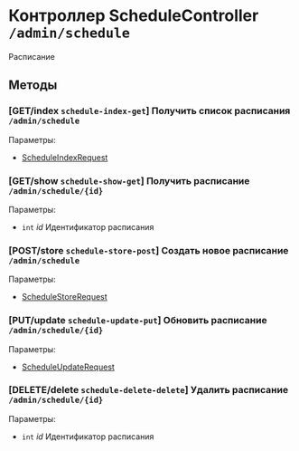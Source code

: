 # Контроллер ScheduleController `/admin/schedule`

Расписание

## Методы

### [GET/index `schedule-index-get`] Получить список расписания `/admin/schedule`

Параметры: 

- [ScheduleIndexRequest](../OBJECT.md#ScheduleIndexRequest) 

### [GET/show `schedule-show-get`] Получить расписание `/admin/schedule/{id}`

Параметры: 

- `int` *id* Идентификатор расписания

### [POST/store `schedule-store-post`] Создать новое расписание `/admin/schedule`

Параметры: 

- [ScheduleStoreRequest](../OBJECT.md#ScheduleStoreRequest) 

### [PUT/update `schedule-update-put`] Обновить расписание `/admin/schedule/{id}`

Параметры: 

- [ScheduleUpdateRequest](../OBJECT.md#ScheduleUpdateRequest) 

### [DELETE/delete `schedule-delete-delete`] Удалить расписание `/admin/schedule/{id}`

Параметры: 

- `int` *id* Идентификатор расписания
